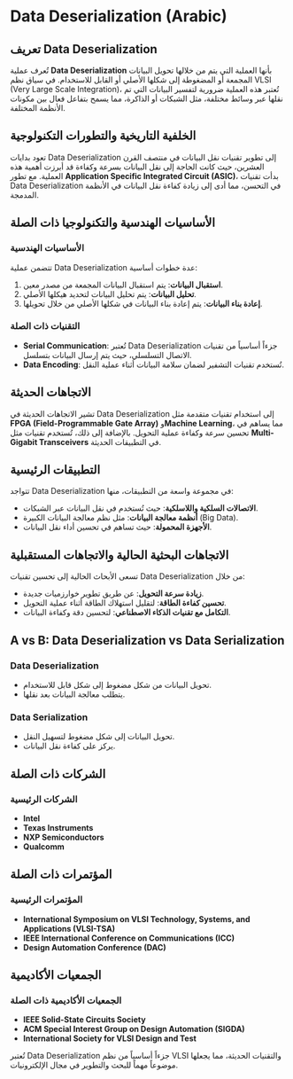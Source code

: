 # Data Deserialization (Arabic)

## تعريف Data Deserialization
تُعرف عملية **Data Deserialization** بأنها العملية التي يتم من خلالها تحويل البيانات المجمعة أو المضغوطة إلى شكلها الأصلي أو القابل للاستخدام. في سياق نظم VLSI (Very Large Scale Integration)، تُعتبر هذه العملية ضرورية لتفسير البيانات التي تم نقلها عبر وسائط مختلفة، مثل الشبكات أو الذاكرة، مما يسمح بتفاعل فعال بين مكونات الأنظمة المختلفة.

## الخلفية التاريخية والتطورات التكنولوجية
تعود بدايات Data Deserialization إلى تطوير تقنيات نقل البيانات في منتصف القرن العشرين، حيث كانت الحاجة إلى نقل البيانات بسرعة وكفاءة قد أبرزت أهمية هذه العملية. مع تطور **Application Specific Integrated Circuit (ASIC)**، بدأت تقنيات Data Deserialization في التحسن، مما أدى إلى زيادة كفاءة نقل البيانات في الأنظمة المدمجة. 

## الأساسيات الهندسية والتكنولوجيا ذات الصلة
### الأساسيات الهندسية
تتضمن عملية Data Deserialization عدة خطوات أساسية:
1. **استقبال البيانات**: يتم استقبال البيانات المجمعة من مصدر معين.
2. **تحليل البيانات**: يتم تحليل البيانات لتحديد هيكلها الأصلي.
3. **إعادة بناء البيانات**: يتم إعادة بناء البيانات في شكلها الأصلي من خلال تحويلها.

### التقنيات ذات الصلة
- **Serial Communication**: تُعتبر Data Deserialization جزءاً أساسياً من تقنيات الاتصال التسلسلي، حيث يتم إرسال البيانات بتسلسل.
- **Data Encoding**: تُستخدم تقنيات التشفير لضمان سلامة البيانات أثناء عملية النقل.

## الاتجاهات الحديثة
تشير الاتجاهات الحديثة في Data Deserialization إلى استخدام تقنيات متقدمة مثل **FPGA (Field-Programmable Gate Array)** و**Machine Learning**، مما يساهم في تحسين سرعة وكفاءة عملية التحويل. بالإضافة إلى ذلك، تُستخدم تقنيات مثل **Multi-Gigabit Transceivers** في التطبيقات الحديثة.

## التطبيقات الرئيسية
تتواجد Data Deserialization في مجموعة واسعة من التطبيقات، منها:
- **الاتصالات السلكية واللاسلكية**: حيث تُستخدم في نقل البيانات عبر الشبكات.
- **أنظمة معالجة البيانات**: مثل نظم معالجة البيانات الكبيرة (Big Data).
- **الأجهزة المحمولة**: حيث تساهم في تحسين أداء نقل البيانات.

## الاتجاهات البحثية الحالية والاتجاهات المستقبلية
تسعى الأبحاث الحالية إلى تحسين تقنيات Data Deserialization من خلال:
- **زيادة سرعة التحويل**: عن طريق تطوير خوارزميات جديدة.
- **تحسين كفاءة الطاقة**: لتقليل استهلاك الطاقة أثناء عملية التحويل.
- **التكامل مع تقنيات الذكاء الاصطناعي**: لتحسين دقة وكفاءة البيانات.

## A vs B: Data Deserialization vs Data Serialization
### Data Deserialization
- تحويل البيانات من شكل مضغوط إلى شكل قابل للاستخدام.
- يتطلب معالجة البيانات بعد نقلها.

### Data Serialization
- تحويل البيانات إلى شكل مضغوط لتسهيل النقل.
- يركز على كفاءة نقل البيانات.

## الشركات ذات الصلة
### الشركات الرئيسية
- **Intel**
- **Texas Instruments**
- **NXP Semiconductors**
- **Qualcomm**

## المؤتمرات ذات الصلة
### المؤتمرات الرئيسية
- **International Symposium on VLSI Technology, Systems, and Applications (VLSI-TSA)**
- **IEEE International Conference on Communications (ICC)**
- **Design Automation Conference (DAC)**

## الجمعيات الأكاديمية
### الجمعيات الأكاديمية ذات الصلة
- **IEEE Solid-State Circuits Society**
- **ACM Special Interest Group on Design Automation (SIGDA)**
- **International Society for VLSI Design and Test**

تُعتبر Data Deserialization جزءاً أساسياً من نظم VLSI والتقنيات الحديثة، مما يجعلها موضوعاً مهماً للبحث والتطوير في مجال الإلكترونيات.